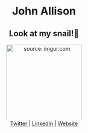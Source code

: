 <div align="center">
  <h1>
    John Allison
  </h1>
  <h2>
    Look at my snail!🐌
  </h2>
  <a href="https://imgur.com/Fcwvi9w">
    <img src="https://i.imgur.com/Fcwvi9w.jpg" width="200" title="source: imgur.com" />
  </a>
  <br>
  <a href="https://twitter.com/JohnAllis0n">
    Twitter
  </a>
  |
  <a href="https://www.linkedin.com/in/johnallison-/">
    LinkedIn
  </a>
  |
  <a href="https://jallison.co.uk">
    Website
  </a>
</div>
